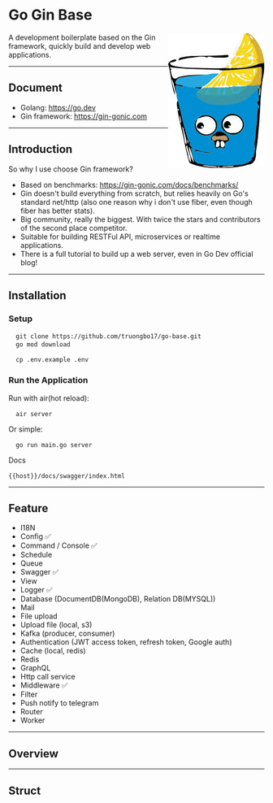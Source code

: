# Go Gin Base

<div>
<img src="https://github.com/truongbo17/go-base/blob/main/readme-logo.png?raw=true" align="right">

A development boilerplate based on the Gin framework, quickly build and develop web applications.
</div>

----

## Document

- Golang: https://go.dev
- Gin framework: https://gin-gonic.com

----

## Introduction

So why I use choose Gin framework?

- Based on benchmarks: https://gin-gonic.com/docs/benchmarks/
- Gin doesn't build everything from scratch, but relies heavily on Go's standard net/http (also one reason why i don't
  use fiber, even though fiber has better stats).
- Big community, really the biggest. With twice the stars and contributors of the second place competitor.
- Suitable for building RESTFul API, microservices or realtime applications.
- There is a full tutorial to build up a web server, even in Go Dev official blog!

----

## Installation

### Setup

```shell
  git clone https://github.com/truongbo17/go-base.git
  go mod download
```

```shell
  cp .env.example .env
```

### Run the Application

Run with air(hot reload):

```shell
  air server
```

Or simple:

```shell
  go run main.go server
```

Docs

```text
{{host}}/docs/swagger/index.html
```

----

## Feature

* I18N
* Config ✅
* Command / Console ✅
* Schedule
* Queue
* Swagger ✅
* View
* Logger ✅
* Database (DocumentDB(MongoDB), Relation DB(MYSQL))
* Mail
* File upload
* Upload file (local, s3)
* Kafka (producer, consumer)
* Authentication (JWT access token, refresh token, Google auth)
* Cache (local, redis)
* Redis
* GraphQL
* Http call service
* Middleware ✅
* Filter
* Push notify to telegram
* Router
* Worker

----

## Overview

----

## Struct